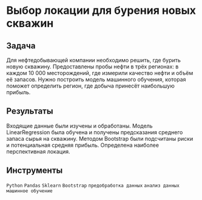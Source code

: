 # Выбор локации для бурения новых скважин

## Задача

Для нефтедобывающей компании необходимо решить, где бурить новую скважину. Предоставлены пробы нефти в трёх регионах: в каждом 10 000 месторождений, где измерили качество нефти и объём её запасов. Нужно построить модель машинного обучения, которая поможет определить регион, где добыча принесёт наибольшую прибыль.

## Результаты

Входящие данные были изучены и обработаны. Модель LinearRegression была обучена и получены предсказания среднего запаса сырья на скважину. 
Методом Bootstrap были подсчитаны риски и потенциальная средняя прибыль. Определена наиболее перспективная локация.

## Инструменты

`Python` `Pandas` `Sklearn` `Bootstrap` `предобработка данных` `анализ данных` `машинное обучение`
